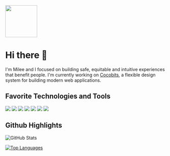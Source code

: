 <span background="white" padding="4px">
<img width="100px" src="https://milee-0421.s3-us-west-1.amazonaws.com/static/img/projects/icon-m.svg">
</span>

# Hi there :wave:
I'm Milee and I focused on building safe, equitable and intuitive experiences that benefit people. I'm currently working on [Cocobits](http://cocobits.github.io/), a flexible design system for building modern web applications.

## Favorite Technologies and Tools
![](https://img.shields.io/badge/Code-JavaScript-informational?style=flat&logo=JavaScript&logoColor=white&color=0F2976)
![](https://img.shields.io/badge/Code-Sass-informational?style=flat&logo=Sass&logoColor=white&color=0F2976)
![](https://img.shields.io/badge/Code-CSS-informational?style=flat&logo=CSS3&logoColor=white&color=0F2976)
![](https://img.shields.io/badge/Code-HTML-informational?style=flat&logo=HTML5&logoColor=white&color=0F2976)
![](https://img.shields.io/badge/Library-ReactJs-informational?style=flat&logo=React&logoColor=white&color=0D464B)
![](https://img.shields.io/badge/Editor-VSCode-informational?style=flat&logo=Visual-Studio-Code&logoColor=white&color=0D464B)
![](https://img.shields.io/badge/Design-Figma-informational?style=flat&logo=Figma&logoColor=white&color=0D464B)

## Github Highlights
![GitHub Stats](https://github-readme-stats.vercel.app/api?username=mileeme&hide=stars,prs)

[![Top Languages](https://github-readme-stats.vercel.app/api/top-langs/?username=mileeme&layout=compact)](https://github.com/mileeme/github-readme-stats)


